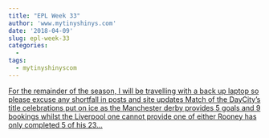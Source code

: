 ```yaml
---
title: "EPL Week 33"
author: 'www.mytinyshinys.com'
date: '2018-04-09'
slug: epl-week-33
categories:
  - 
tags:
  - mytinyshinyscom
---
```


[For the remainder of the season, I will be travelling with a back up laptop so please excuse any shortfall in posts and site updates Match of the DayCity’s title celebrations put on ice as the Manchester derby provides 5 goals and 9 bookings whilst the Liverpool one cannot provide one of either Rooney has only completed 5 of his 23...<click to read more>](https://www.mytinyshinys.com/2018/04/09/epl-week-33/)

